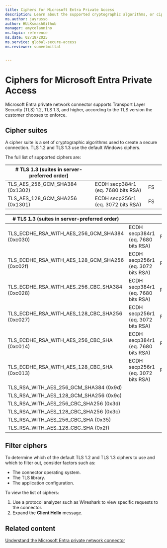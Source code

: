 ```yaml
---
title: Ciphers for Microsoft Entra Private Access  
description: Learn about the supported cryptographic algorithms, or ciphers, used for Microsoft Entra Private Access.
ms.author: jayrusso
author: HULKsmashGithub
manager: amycolannino
ms.topic: reference
ms.date: 02/18/2025
ms.service: global-secure-access
ms.reviewer: sumeetmittal


---
```


# Ciphers for Microsoft Entra Private Access
Microsoft Entra private network connector supports Transport Layer Security (TLS) 1.2, TLS 1.3, and higher, according to the TLS version the customer chooses to enforce. 

## Cipher suites
A cipher suite is a set of cryptographic algorithms used to create a secure connection. TLS 1.2 and TLS 1.3 use the default Windows ciphers. 

The full list of supported ciphers are:    

|# TLS 1.3 (suites in server-preferred order)   |   |   |   |
|---------|---------|---------|---------|
|TLS_AES_256_GCM_SHA384 (0x1302)   |ECDH secp384r1 (eq. 7680 bits RSA)   |FS   |   |
|TLS_AES_128_GCM_SHA256 (0x1301)   |ECDH secp256r1 (eq. 3072 bits RSA)   |FS   |   | 

|# TLS 1.3 (suites in server-preferred order)   |   |   |   |
|---------|---------|---------|---------|
|TLS_ECDHE_RSA_WITH_AES_256_GCM_SHA384 (0xc030)   |ECDH secp384r1 (eq. 7680 bits RSA)   |FS   |   |
|TLS_ECDHE_RSA_WITH_AES_128_GCM_SHA256 (0xc02f)   |ECDH secp256r1 (eq. 3072 bits RSA)   |FS   |   |  
|TLS_ECDHE_RSA_WITH_AES_256_CBC_SHA384 (0xc028)   |ECDH secp384r1 (eq. 7680 bits RSA)   |FS   |**WEAK**   |
|TLS_ECDHE_RSA_WITH_AES_128_CBC_SHA256 (0xc027)   |ECDH secp256r1 (eq. 3072 bits RSA)   |FS   |**WEAK**   |
|TLS_ECDHE_RSA_WITH_AES_256_CBC_SHA (0xc014)   |ECDH secp384r1 (eq. 7680 bits RSA)   |FS   |**WEAK**   |
|TLS_ECDHE_RSA_WITH_AES_128_CBC_SHA (0xc013)   |ECDH secp256r1 (eq. 3072 bits RSA)   |FS   |**WEAK**   |
|TLS_RSA_WITH_AES_256_GCM_SHA384 (0x9d)   |   |   |**WEAK**   |
|TLS_RSA_WITH_AES_128_GCM_SHA256 (0x9c)   |   |   |**WEAK**   |
|TLS_RSA_WITH_AES_256_CBC_SHA256 (0x3d)   |   |   |**WEAK**   |
|TLS_RSA_WITH_AES_128_CBC_SHA256 (0x3c)   |   |   |**WEAK**   |
|TLS_RSA_WITH_AES_256_CBC_SHA (0x35)   |   |   |**WEAK**   |
|TLS_RSA_WITH_AES_128_CBC_SHA (0x2f)   |   |   |**WEAK**   |

## Filter ciphers
To determine which of the default TLS 1.2 and TLS 1.3 ciphers to use and which to filter out, consider factors such as:
- The connector operating system.
- The TLS library.
- The application configuration.

To view the list of ciphers:
1. Use a protocol analyzer such as Wireshark to view specific requests to the connector. 
1. Expand the **Client Hello** message.

## Related content
[Understand the Microsoft Entra private network connector](concept-connectors.md)
